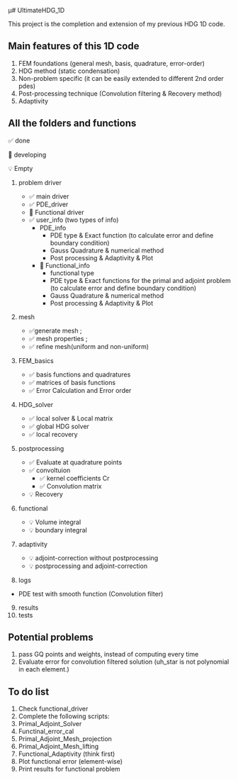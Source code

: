 µ# UltimateHDG_1D

This project is the completion and extension of my previous HDG 1D code.

## Main features of this 1D code

1. FEM foundations (general mesh, basis, quadrature, error-order)
2. HDG method (static condensation)
2. Non-problem specific (it can be easily extended to different 2nd order pdes)
3. Post-processing technique (Convolution filtering & Recovery method)
4. Adaptivity



## All the folders and functions
:white_check_mark: done

:wrench: developing

:bulb: Empty
1. problem driver
    * :white_check_mark: main driver
    * :white_check_mark: PDE_driver
    * :wrench: Functional driver
    * :white_check_mark: user_info (two types of info)  
      * PDE_info
        * PDE type & Exact function (to calculate error and define boundary condition)
        * Gauss Quadrature & numerical method
        * Post processing & Adaptivity & Plot
      * :wrench: Functional_info
        * functional type
        * PDE type & Exact functions for the primal and adjoint problem (to calculate error and define boundary condition)
        * Gauss Quadrature & numerical method
        * Post processing & Adaptivity & Plot

2. mesh
    * :white_check_mark:generate mesh  ;
    * :white_check_mark: mesh properties ;
    * :white_check_mark: refine mesh(uniform and non-uniform)
3. FEM_basics
    * :white_check_mark: basis functions and quadratures
    * :white_check_mark: matrices of basis functions
    * :white_check_mark: Error Calculation and Error order
4. HDG_solver
    * :white_check_mark: local solver & Local matrix
    * :white_check_mark: global HDG solver
    * :white_check_mark: local recovery
5. postprocessing
    * :white_check_mark: Evaluate at quadrature points
    * :white_check_mark: convoltuion
      * :white_check_mark: kernel coefficients Cr
      * :white_check_mark: Convolution matrix
    * :bulb: Recovery
6. functional
    * :bulb: Volume integral
    * :bulb: boundary integral
7. adaptivity
    * :bulb: adjoint-correction without postprocessing
    * :bulb: postprocessing and adjoint-correction
8. logs
  * PDE test with smooth function (Convolution filter)
9. results
10. tests


## Potential problems


1. pass GQ points and weights, instead of computing every time
2. Evaluate error for convolution filtered solution (uh_star is not polynomial in each element.)



## To do list
1. Check functional_driver
2. Complete the following scripts:
  1. Primal_Adjoint_Solver
  2. Functinal_error_cal
  3. Primal_Adjoint_Mesh_projection
  4. Primal_Adjoint_Mesh_lifting
  5. Functional_Adaptivity (think first)
  5. Plot functional error (element-wise)
  5. Print results for functional problem
